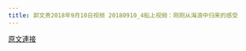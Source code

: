 ```yaml
---
title: 郭文贵2018年9月10日视频 20180910_4船上视频：刚刚从海浪中归来的感受
---
```


[原文連接](https://gnews.org/ThreadView/53477264)


